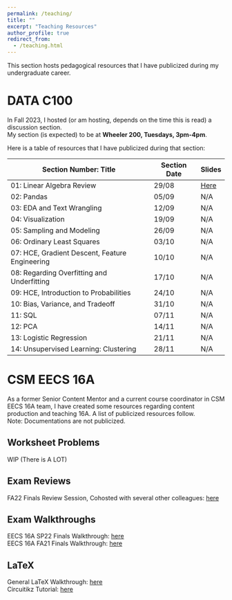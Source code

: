 ```yaml
---
permalink: /teaching/
title: ""
excerpt: "Teaching Resources"
author_profile: true
redirect_from: 
  - /teaching.html
---
```

This section hosts pedagogical resources that I have publicized during my undergraduate career.

DATA C100
======
In Fall 2023, I hosted (or am hosting, depends on the time this is read) a discussion section.\
My section (is expected) to be at **Wheeler 200, Tuesdays, 3pm-4pm**.

Here is a table of resources that I have publicized during that section: 

| Section Number: Title                          | Section Date | Slides                                                                                                       |
|------------------------------------------------|--------------|--------------------------------------------------------------------------------------------------------------|
| 01: Linear Algebra Review                      | 29/08        | [Here](https://docs.google.com/presentation/d/1ZJ0uoHzahc0umzERgyuK9V8q22DwdqhDs120gNS7ZQA/edit?usp=sharing) |
| 02: Pandas                                     | 05/09        | N/A                                                                                                          |
| 03: EDA and Text Wrangling                     | 12/09        | N/A                                                                                                          |
| 04: Visualization                              | 19/09        | N/A                                                                                                          |
| 05: Sampling and Modeling                      | 26/09        | N/A                                                                                                          |
| 06: Ordinary Least Squares                     | 03/10        | N/A                                                                                                          |
| 07: HCE, Gradient Descent, Feature Engineering | 10/10        | N/A                                                                                                          |
| 08: Regarding Overfitting and Underfitting     | 17/10        | N/A                                                                                                          |
| 09: HCE, Introduction to Probabilities         | 24/10        | N/A                                                                                                          |
| 10: Bias, Variance, and Tradeoff               | 31/10        | N/A                                                                                                          |
| 11: SQL                                        | 07/11        | N/A                                                                                                          |
| 12: PCA                                        | 14/11        | N/A                                                                                                          |
| 13: Logistic Regression                        | 21/11        | N/A                                                                                                          |
| 14: Unsupervised Learning: Clustering          | 28/11        | N/A                                                                                                          |

CSM EECS 16A
======
As a former Senior Content Mentor and a current course coordinator in CSM EECS 16A team, I have created some resources
regarding content production and teaching 16A. A list of publicized resources follow.\
Note: Documentations are not publicized.
## Worksheet Problems
WIP (There is A LOT)

## Exam Reviews
FA22 Finals Review Session, Cohosted with several other colleagues: [here](https://www.youtube.com/watch?v=fTJHXGv5iUM)

## Exam Walkthroughs
EECS 16A SP22 Finals Walkthrough: [here](https://www.youtube.com/watch?v=EKBL9izmfgg&list=PL2Zt5-p8lNzSk01oL5AtRa4nzovw06sQG&pp=iAQB)\
EECS 16A FA21 Finals Walkthrough: [here](https://www.youtube.com/watch?v=0Vbe1sPvLPU&list=PL2Zt5-p8lNzTiFKXYYYSaj2t7mbFRWJka&pp=iAQB)

## LaTeX
General LaTeX Walkthrough: [here](https://www.youtube.com/watch?v=CD9vNUgN33Q&list=PL2Zt5-p8lNzQ0ccnHPR-0PfjxCIk9tUHr&pp=iAQB)\
Circuitikz Tutorial: [here](https://www.youtube.com/watch?v=1tY3SBO3Gr4)
